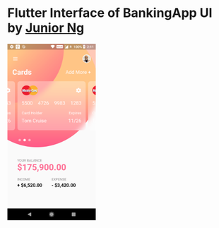 # Flutter Interface of BankingApp UI by [Junior Ng ](https://dribbble.com/shots/5137623-Food-App-Homepage-Concept)

<img src="https://raw.githubusercontent.com/FlutterStack/Payment-Mobile-App-Samples-UI/master/screenshots/s_1.png" data-canonical-src="https://raw.githubusercontent.com/FlutterStack/Payment-Mobile-App-Samples-UI/master/screenshots/s_1.png" width="200" />